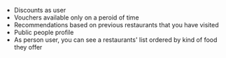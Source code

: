 
- Discounts as user
- Vouchers available only on a peroid of time
- Recommendations based on previous restaurants that you have visited
- Public people profile
- As person user, you can see a restaurants' list ordered by kind of food they offer
